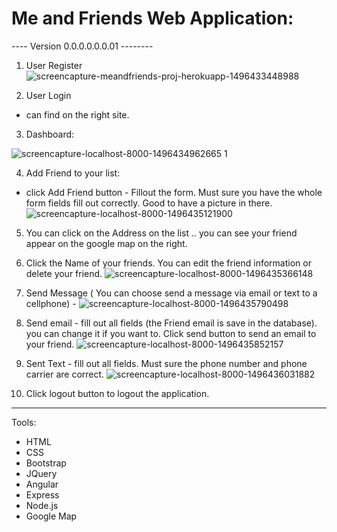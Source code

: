 # Me and Friends Web Application:
----  Version 0.0.0.0.0.0.01 --------

1. User Register
![screencapture-meandfriends-proj-herokuapp-1496433448988](https://cloud.githubusercontent.com/assets/25845444/26743212/09582760-47af-11e7-89a5-7ae2359235b0.png)


2. User Login 
  - can find on the right site.
 
3. Dashboard: 

![screencapture-localhost-8000-1496434962665 1](https://cloud.githubusercontent.com/assets/25845444/26743458/e4fa33da-47af-11e7-80a3-29b48e5f3b0c.png)

4. Add Friend to your list:
  - click Add Friend button  - Fillout the form.  Must sure you have the whole form fields fill out correctly.  Good to have a picture in there.
  ![screencapture-localhost-8000-1496435121900](https://cloud.githubusercontent.com/assets/25845444/26743501/23936cce-47b0-11e7-8e0e-8cfba4be2555.png)

5. You can click on the Address on the list .. you can see your friend appear on the google map on the right.

6. Click the Name of your friends.  You can edit the friend information or delete your friend.
![screencapture-localhost-8000-1496435366148](https://cloud.githubusercontent.com/assets/25845444/26743657/ae1b5172-47b0-11e7-980a-18500b96580a.png)

7. Send Message ( You can choose send a message via email or text to a cellphone) - 
![screencapture-localhost-8000-1496435790498](https://cloud.githubusercontent.com/assets/25845444/26743910/a9b8d41e-47b1-11e7-9ba5-6e4f064e48f9.png)

8. Send email - fill out all fields (the Friend email is save in the database).  you can change it if you want to.  Click send button to send an email to your friend.
![screencapture-localhost-8000-1496435852157](https://cloud.githubusercontent.com/assets/25845444/26743984/f69f5cda-47b1-11e7-9dfd-4770f834f4df.png)

9.  Sent Text - fill out all fields.  Must sure the phone number and phone carrier are correct.
![screencapture-localhost-8000-1496436031882](https://cloud.githubusercontent.com/assets/25845444/26744068/593e40a4-47b2-11e7-8d75-00501d890559.png)

10. Click logout button to logout the application.
------------------
Tools:
- HTML
- CSS
- Bootstrap
- JQuery
- Angular
- Express
- Node.js
- Google Map


